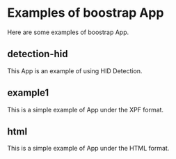 # Examples of boostrap App

Here are some examples of boostrap App.
## detection-hid   
This App is an example of using HID Detection.  
## example1
This is a simple example of App under the XPF format.  
## html
This is a simple example of App under the HTML format.  
